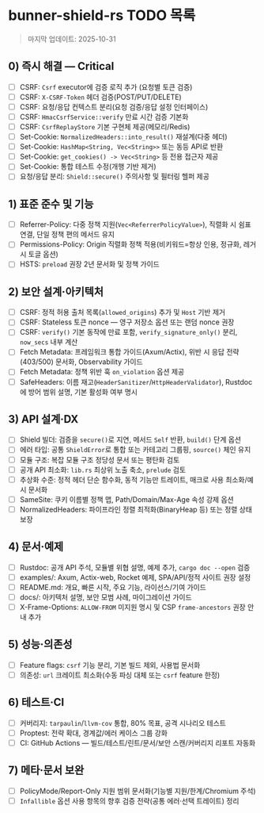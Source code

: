 # bunner-shield-rs TODO 목록

> 마지막 업데이트: 2025-10-31

## 0) 즉시 해결 — Critical
- [ ] CSRF: `Csrf` executor에 검증 로직 추가 (요청별 토큰 검증)
- [ ] CSRF: `X-CSRF-Token` 헤더 검증(POST/PUT/DELETE)
- [ ] CSRF: 요청/응답 컨텍스트 분리(요청 검증/응답 설정 인터페이스)
- [ ] CSRF: `HmacCsrfService::verify` 만료 시간 검증 기본화
- [ ] CSRF: `CsrfReplayStore` 기본 구현체 제공(메모리/Redis)
- [ ] Set-Cookie: `NormalizedHeaders::into_result()` 재설계(다중 헤더)
- [ ] Set-Cookie: `HashMap<String, Vec<String>>` 또는 동등 API로 반환
- [ ] Set-Cookie: `get_cookies() -> Vec<String>` 등 전용 접근자 제공
- [ ] Set-Cookie: 통합 테스트 수정(개행 기반 제거)
- [ ] 요청/응답 분리: `Shield::secure()` 주의사항 및 필터링 헬퍼 제공

## 1) 표준 준수 및 기능
- [ ] Referrer-Policy: 다중 정책 지원(`Vec<ReferrerPolicyValue>`), 직렬화 시 쉼표 연결, 단일 정책 편의 메서드 유지
- [ ] Permissions-Policy: Origin 직렬화 정책 적용(비키워드=항상 인용, 정규화, 레거시 토글 옵션)
- [ ] HSTS: `preload` 권장 2년 문서화 및 정책 가이드

## 2) 보안 설계·아키텍처
- [ ] CSRF: 정적 허용 출처 목록(`allowed_origins`) 추가 및 `Host` 기반 제거
- [ ] CSRF: Stateless 토큰 nonce — 영구 저장소 옵션 또는 랜덤 nonce 권장
- [ ] CSRF: `verify()` 기본 동작에 만료 포함, `verify_signature_only()` 분리, `now_secs` 내부 계산
- [ ] Fetch Metadata: 프레임워크 통합 가이드(Axum/Actix), 위반 시 응답 전략(403/500) 문서화, Observability 가이드
- [ ] Fetch Metadata: 정책 위반 훅 `on_violation` 옵션 제공
- [ ] SafeHeaders: 이름 재고(`HeaderSanitizer`/`HttpHeaderValidator`), Rustdoc에 방어 범위 설명, 기본 활성화 여부 명시

## 3) API 설계·DX
- [ ] Shield 빌더: 검증을 `secure()`로 지연, 메서드 `Self` 반환, `build()` 단계 옵션
- [ ] 에러 타입: 공통 `ShieldError`로 통합 또는 카테고리 그룹핑, `source()` 체인 유지
- [ ] 모듈 구조: 복잡 모듈 구조 정당성 문서 또는 평탄화 검토
- [ ] 공개 API 최소화: `lib.rs` 최상위 노출 축소, `prelude` 검토
- [ ] 추상화 수준: 정적 헤더 단순 함수화, 동적 기능만 트레이트, 매크로 사용 최소화/예시 문서화
- [ ] SameSite: 쿠키 이름별 정책 맵, Path/Domain/Max-Age 속성 강제 옵션
- [ ] NormalizedHeaders: 파이프라인 정렬 최적화(BinaryHeap 등) 또는 정렬 상태 보장

## 4) 문서·예제
- [ ] Rustdoc: 공개 API 주석, 모듈별 위협 설명, 예제 추가, `cargo doc --open` 검증
- [ ] examples/: Axum, Actix-web, Rocket 예제, SPA/API/정적 사이트 권장 설정
- [ ] README.md: 개요, 빠른 시작, 주요 기능, 라이선스/기여 가이드
- [ ] docs/: 아키텍처 설명, 보안 모범 사례, 마이그레이션 가이드
- [ ] X-Frame-Options: `ALLOW-FROM` 미지원 명시 및 CSP `frame-ancestors` 권장 안내 추가

## 5) 성능·의존성
- [ ] Feature flags: `csrf` 기능 분리, 기본 빌드 제외, 사용법 문서화
- [ ] 의존성: `url` 크레이트 최소화(수동 파싱 대체 또는 `csrf` feature 한정)

## 6) 테스트·CI
- [ ] 커버리지: `tarpaulin`/`llvm-cov` 통합, 80% 목표, 공격 시나리오 테스트
- [ ] Proptest: 전략 확대, 경계값/에러 케이스 그룹 강화
- [ ] CI: GitHub Actions — 빌드/테스트/린트/문서/보안 스캔/커버리지 리포트 자동화

## 7) 메타·문서 보완
- [ ] PolicyMode/Report-Only 지원 범위 문서화(기능별 지원/한계/Chromium 주석)
- [ ] `Infallible` 옵션 사용 항목의 향후 검증 전략(공통 에러·선택 트레이트) 정리
